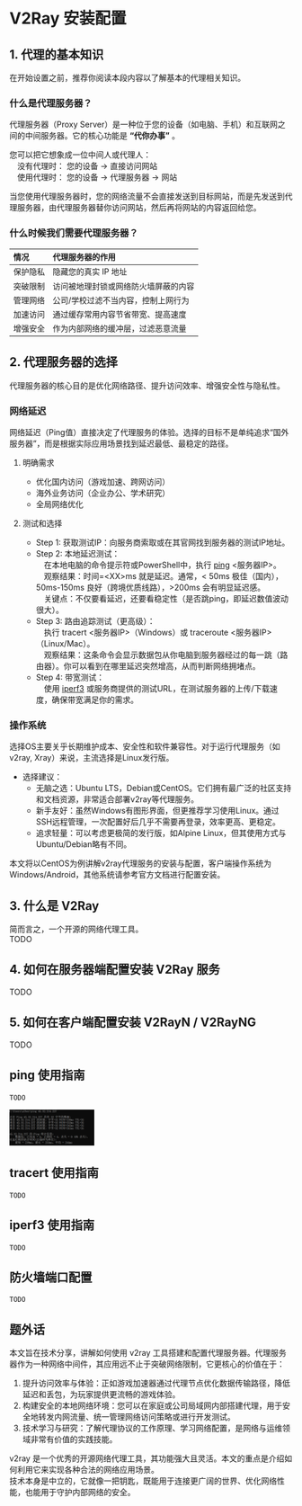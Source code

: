 # V2Ray 安装配置

## 1. 代理的基本知识

在开始设置之前，推荐你阅读本段内容以了解基本的代理相关知识。

### 什么是代理服务器？

代理服务器（Proxy Server）是一种位于您的设备（如电脑、手机）和互联网之间的中间服务器。它的核心功能是 **“代你办事”** 。  

您可以把它想象成一位中间人或代理人：  
&emsp;没有代理时： 您的设备 → 直接访问网站  
&emsp;使用代理时： 您的设备 → 代理服务器 → 网站  

当您使用代理服务器时，您的网络流量不会直接发送到目标网站，而是先发送到代理服务器，由代理服务器替你访问网站，然后再将网站的内容返回给您。  

### 什么时候我们需要代理服务器？

| 情况    | 代理服务器的作用 |
|:-------|:----------------|
|保护隐私 |隐藏您的真实 IP 地址|
|突破限制 |访问被地理封锁或网络防火墙屏蔽的内容|
|管理网络 |公司/学校过滤不当内容，控制上网行为|
|加速访问 |通过缓存常用内容节省带宽、提高速度|
|增强安全 |作为内部网络的缓冲层，过滤恶意流量|

## 2. 代理服务器的选择

代理服务器的核心目的是优化网络路径、提升访问效率、增强安全性与隐私性。

### 网络延迟

网络延迟（Ping值）直接决定了代理服务的体验。选择的目标不是单纯追求“国外服务器”，而是根据实际应用场景找到延迟最低、最稳定的路径。

1. 明确需求
    - 优化国内访问（游戏加速、跨网访问）
    - 海外业务访问（企业办公、学术研究）
    - 全局网络优化

2. 测试和选择
    - Step 1: 获取测试IP：向服务商索取或在其官网找到服务器的测试IP地址。
    - Step 2: 本地延迟测试：  
        &emsp;在本地电脑的命令提示符或PowerShell中，执行 [ping](#ping-使用指南) &lt;服务器IP&gt;。  
        &emsp;观察结果：时间=&lt;XX&gt;ms 就是延迟。通常，&lt; 50ms 极佳（国内），50ms-150ms 良好（跨境优质线路），&gt;200ms 会有明显延迟感。  
        &emsp;关键点：不仅要看延迟，还要看稳定性（是否跳ping，即延迟数值波动很大）。  
    - Step 3: 路由追踪测试（更高级）：  
        &emsp;执行 tracert &lt;服务器IP&gt;（Windows）或 traceroute &lt;服务器IP&gt;（Linux/Mac）。  
        &emsp;观察结果：这条命令会显示数据包从你电脑到服务器经过的每一跳（路由器）。你可以看到在哪里延迟突然增高，从而判断网络拥堵点。  
    - Step 4: 带宽测试：  
        &emsp;使用 [iperf3](#iperf3-使用指南) 或服务商提供的测试URL，在测试服务器的上传/下载速度，确保带宽满足你的需求。

### 操作系统

选择OS主要关乎长期维护成本、安全性和软件兼容性。对于运行代理服务（如v2ray, Xray）来说，主流选择是Linux发行版。

- 选择建议：
  - 无脑之选：Ubuntu LTS，Debian或CentOS。它们拥有最广泛的社区支持和文档资源，非常适合部署v2ray等代理服务。
  - 新手友好：虽然Windows有图形界面，但更推荐学习使用Linux。通过SSH远程管理，一次配置好后几乎不需要再登录，效率更高、更稳定。
  - 追求轻量：可以考虑更极简的发行版，如Alpine Linux，但其使用方式与Ubuntu/Debian略有不同。

本文将以CentOS为例讲解v2ray代理服务的安装与配置，客户端操作系统为Windows/Android，其他系统请参考官方文档进行配置安装。

## 3. 什么是 V2Ray

简而言之，一个开源的网络代理工具。  
TODO

## 4. 如何在服务器端配置安装 V2Ray 服务

TODO

## 5. 如何在客户端配置安装 V2RayN / V2RayNG

TODO

## ping 使用指南

    TODO  
<img src="./images/PingServer.png" alt="示例图片" style="width: 30%; height: auto;">

## tracert 使用指南

    TODO

## iperf3 使用指南

    TODO

## 防火墙端口配置

    TODO

## 题外话

本文旨在技术分享，讲解如何使用 v2ray 工具搭建和配置代理服务器。代理服务器作为一种网络中间件，其应用远不止于突破网络限制，它更核心的价值在于：  

1. 提升访问效率与体验：正如游戏加速器通过代理节点优化数据传输路径，降低延迟和丢包，为玩家提供更流畅的游戏体验。
2. 构建安全的本地网络环境：您可以在家庭或公司局域网内部搭建代理，用于安全地转发内网流量、统一管理网络访问策略或进行开发测试。
3. 技术学习与研究：了解代理协议的工作原理、学习网络配置，是网络与运维领域非常有价值的实践技能。

v2ray 是一个优秀的开源网络代理工具，其功能强大且灵活。本文的重点是介绍如何利用它来实现各种合法的网络应用场景。  
技术本身是中立的，它就像一把钥匙，既能用于连接更广阔的世界、优化网络性能，也能用于守护内部网络的安全。
